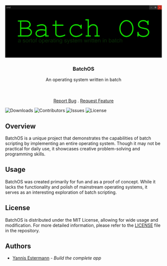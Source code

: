 <br/>
<p align="center">
  <a href="https://github.com/YannisE21/BatchOS">
    <img src="https://github.com/YannisE21/BatchOS/blob/main/img/BatchOSBanner.png?raw=true" alt="Logo">
  </a>

  <h3 align="center">BatchOS</h3>

  <p align="center">
    An operating system written in batch
    <br/>
    <br/>
    <br/>
    <br/>
    <a href="https://github.com/YannisE21/BatchOS/issues">Report Bug</a>
    .
    <a href="https://github.com/YannisE21/BatchOS/issues">Request Feature</a>
  </p>
</p>

![Downloads](https://img.shields.io/github/downloads/YannisE21/BatchOS/total) ![Contributors](https://img.shields.io/github/contributors/YannisE21/BatchOS?color=dark-green) ![Issues](https://img.shields.io/github/issues/YannisE21/BatchOS) ![License](https://img.shields.io/github/license/YannisE21/BatchOS) 

## Overview

BatchOS is a unique project that demonstrates the capabilities of batch scripting by implementing an entire operating system. Though it may not be practical for daily use, it showcases creative problem-solving and programming skills.

## Usage

BatchOS was created primarily for fun and as a proof of concept. While it lacks the functionality and polish of mainstream operating systems, it serves as an interesting exploration of batch scripting. 

## License

BatchOS is distributed under the MIT License, allowing for wide usage and modification. For more detailed information, please refer to the [LICENSE](https://github.com/YannisE21/BatchOS/blob/main/LICENSE.md) file in the repository.

## Authors

* [Yannis Estermann](https://github.com/YannisE21) - *Build the complete app*
